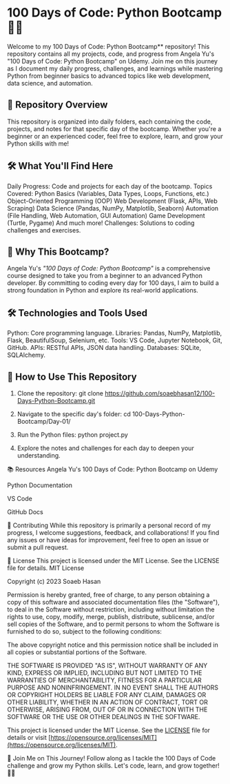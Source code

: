 # 100 Days of Code: Python Bootcamp 🚀🐍

   Welcome to my 100 Days of Code: Python Bootcamp** repository! This repository contains all my projects, code, and progress from Angela Yu's "100 Days of Code: Python Bootcamp" on Udemy. Join me on this journey as I document my daily progress, challenges, and learnings while mastering Python from beginner basics to advanced topics like web development, data science, and automation.



## 📂 Repository Overview

   This repository is organized into daily folders, each containing the code, projects, and notes for that specific day of the bootcamp. Whether you're a beginner or an experienced coder, feel free to explore, learn, and grow your Python skills with me!



## 🛠️ What You'll Find Here

   Daily Progress: Code and projects for each day of the bootcamp.
   Topics Covered:
      Python Basics (Variables, Data Types, Loops, Functions, etc.)
      Object-Oriented Programming (OOP)
      Web Development (Flask, APIs, Web Scraping)
      Data Science (Pandas, NumPy, Matplotlib, Seaborn)
      Automation (File Handling, Web Automation, GUI Automation)
      Game Development (Turtle, Pygame)
      And much more!
   Challenges: Solutions to coding challenges and exercises.




## 🚀 Why This Bootcamp?

   Angela Yu's *"100 Days of Code: Python Bootcamp"* is a comprehensive course designed to take you from a beginner to an advanced Python developer. By committing to coding every day for 100 days, I aim to build a strong foundation in Python and explore its real-world applications.


## 🛠️ Technologies and Tools Used

   Python: Core programming language.
   Libraries: Pandas, NumPy, Matplotlib, Flask, BeautifulSoup, Selenium, etc.
   Tools: VS Code, Jupyter Notebook, Git, GitHub.
   APIs: RESTful APIs, JSON data handling.
   Databases: SQLite, SQLAlchemy.



## 🚀 How to Use This Repository

1. Clone the repository:
   git clone https://github.com/soaebhasan12/100-Days-Python-Bootcamp.git

2. Navigate to the specific day's folder:
   cd 100-Days-Python-Bootcamp/Day-01/

3. Run the Python files:
   python project.py

4. Explore the notes and challenges for each day to deepen your understanding.



📚 Resources
   Angela Yu's 100 Days of Code: Python Bootcamp on Udemy

   Python Documentation

   VS Code

   GitHub Docs




🤝 Contributing
     While this repository is primarily a personal record of my progress, I welcome suggestions, feedback, and collaborations! If you find any issues or have ideas for improvement, feel free to open an issue or submit a pull request.




📄 License
    This project is licensed under the MIT License. See the LICENSE file for details.
    MIT License

   Copyright (c) 2023 Soaeb Hasan

   Permission is hereby granted, free of charge, to any person obtaining a copy
   of this software and associated documentation files (the "Software"), to deal
   in the Software without restriction, including without limitation the rights
   to use, copy, modify, merge, publish, distribute, sublicense, and/or sell
   copies of the Software, and to permit persons to whom the Software is
   furnished to do so, subject to the following conditions:

   The above copyright notice and this permission notice shall be included in all
   copies or substantial portions of the Software.

   THE SOFTWARE IS PROVIDED "AS IS", WITHOUT WARRANTY OF ANY KIND, EXPRESS OR
   IMPLIED, INCLUDING BUT NOT LIMITED TO THE WARRANTIES OF MERCHANTABILITY,
   FITNESS FOR A PARTICULAR PURPOSE AND NONINFRINGEMENT. IN NO EVENT SHALL THE
   AUTHORS OR COPYRIGHT HOLDERS BE LIABLE FOR ANY CLAIM, DAMAGES OR OTHER
   LIABILITY, WHETHER IN AN ACTION OF CONTRACT, TORT OR OTHERWISE, ARISING FROM,
   OUT OF OR IN CONNECTION WITH THE SOFTWARE OR THE USE OR OTHER DEALINGS IN THE
   SOFTWARE.
   
   This project is licensed under the MIT License. See the [LICENSE](LICENSE) file for details or visit [https://opensource.org/licenses/MIT](https://opensource.org/licenses/MIT).


🌟 Join Me on This Journey!
    Follow along as I tackle the 100 Days of Code challenge and grow my Python skills. Let's code, learn, and grow together! 🚀🐍
